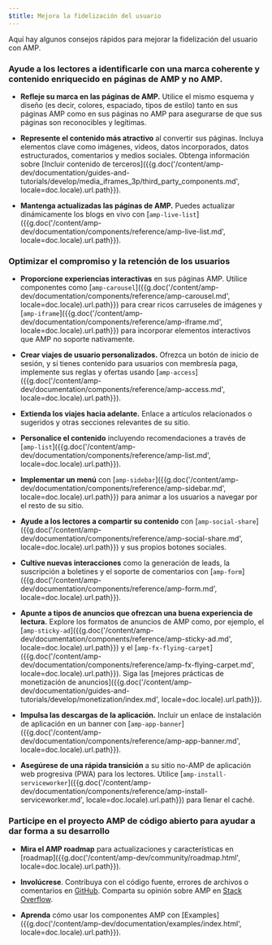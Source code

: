 ```yaml
---
$title: Mejora la fidelización del usuario
---
```

Aquí hay algunos consejos rápidos para mejorar la fidelización del usuario con AMP.

### Ayude a los lectores a identificarle con una marca coherente y contenido enriquecido en páginas de AMP y no AMP.

- **Refleje su marca en las páginas de AMP.** Utilice el mismo esquema y diseño (es decir, colores, espaciado, tipos de estilo) tanto en sus páginas AMP como en sus páginas no AMP para asegurarse de que sus páginas son reconocibles y legítimas.

- **Represente el contenido más atractivo** al convertir sus páginas. Incluya elementos clave como imágenes, videos, datos incorporados, datos estructurados, comentarios y medios sociales. Obtenga información sobre [Incluir contenido de terceros]({{g.doc('/content/amp-dev/documentation/guides-and-tutorials/develop/media_iframes_3p/third_party_components.md', locale=doc.locale).url.path}}).

- **Mantenga actualizadas las páginas de AMP.** Puedes actualizar dinámicamente los blogs en vivo con [`amp-live-list`]({{g.doc('/content/amp-dev/documentation/components/reference/amp-live-list.md', locale=doc.locale).url.path}}).

### Optimizar el compromiso y la retención de los usuarios

- **Proporcione experiencias interactivas** en sus páginas AMP. Utilice componentes como [`amp-carousel`]({{g.doc('/content/amp-dev/documentation/components/reference/amp-carousel.md', locale=doc.locale).url.path}}) para crear ricos carruseles de imágenes y [`amp-iframe`]({{g.doc('/content/amp-dev/documentation/components/reference/amp-iframe.md', locale=doc.locale).url.path}}) para incorporar elementos interactivos que AMP no soporte nativamente.

- **Crear viajes de usuario personalizados.** Ofrezca un botón de inicio de sesión, y si tienes contenido para usuarios con membresía paga, implemente sus reglas y ofertas usando [`amp-access`]({{g.doc('/content/amp-dev/documentation/components/reference/amp-access.md', locale=doc.locale).url.path}}).

- **Extienda los viajes hacia adelante.** Enlace a artículos relacionados o sugeridos y otras secciones relevantes de su sitio.

- **Personalice el contenido** incluyendo recomendaciones a través de [`amp-list`]({{g.doc('/content/amp-dev/documentation/components/reference/amp-list.md', locale=doc.locale).url.path}}).

- **Implementar un menú** con [`amp-sidebar`]({{g.doc('/content/amp-dev/documentation/components/reference/amp-sidebar.md', locale=doc.locale).url.path}}) para animar a los usuarios a navegar por el resto de su sitio.

- **Ayude a los lectores a compartir su contenido** con [`amp-social-share`]({{g.doc('/content/amp-dev/documentation/components/reference/amp-social-share.md', locale=doc.locale).url.path}}) y sus propios botones sociales.

- **Cultive nuevas interacciones** como la generación de leads, la suscripción a boletines y el soporte de comentarios con [`amp-form`]({{g.doc('/content/amp-dev/documentation/components/reference/amp-form.md', locale=doc.locale).url.path}}).

- **Apunte a tipos de anuncios que ofrezcan una buena experiencia de lectura.** Explore los formatos de anuncios de AMP como, por ejemplo, el [`amp-sticky-ad`]({{g.doc('/content/amp-dev/documentation/components/reference/amp-sticky-ad.md', locale=doc.locale).url.path}}) y el [`amp-fx-flying-carpet`]({{g.doc('/content/amp-dev/documentation/components/reference/amp-fx-flying-carpet.md', locale=doc.locale).url.path}}). Siga las [mejores prácticas de monetización de anuncios]({{g.doc('/content/amp-dev/documentation/guides-and-tutorials/develop/monetization/index.md', locale=doc.locale).url.path}}).

- **Impulsa las descargas de la aplicación.** Incluir un enlace de instalación de aplicación en un banner con [`amp-app-banner`]({{g.doc('/content/amp-dev/documentation/components/reference/amp-app-banner.md', locale=doc.locale).url.path}}).

- **Asegúrese de una rápida transición** a su sitio no-AMP de aplicación web progresiva (PWA) para los lectores. Utilice [`amp-install-serviceworker`]({{g.doc('/content/amp-dev/documentation/components/reference/amp-install-serviceworker.md', locale=doc.locale).url.path}}) para llenar el caché.

### Participe en el proyecto AMP de código abierto para ayudar a dar forma a su desarrollo

- **Mira el AMP roadmap** para actualizaciones y características en [roadmap]({{g.doc('/content/amp-dev/community/roadmap.html', locale=doc.locale).url.path}}).

- **Involúcrese**. Contribuya con el código fuente, errores de archivos o comentarios en [GitHub](https://github.com/ampproject/amphtml/blob/master/CONTRIBUTING.md). Comparta su opinión sobre AMP en [Stack Overflow](https://stackoverflow.com/questions/tagged/amp-html).

- **Aprenda** cómo usar los componentes AMP con [Examples]({{g.doc('/content/amp-dev/documentation/examples/index.html', locale=doc.locale).url.path}}).
